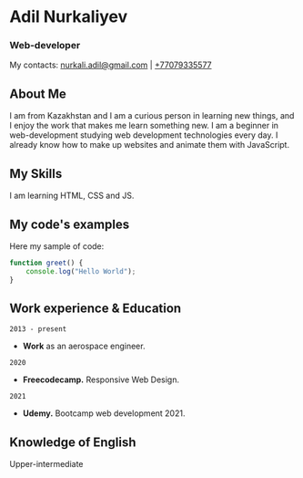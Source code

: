 # Adil Nurkaliyev
### Web-developer

My contacts:
<a href="mailto:nurkali.adil@gmail.com">nurkali.adil@gmail.com</a>
| <a href="tel:+77079335577">+77079335577</a>

## About Me

I am from Kazakhstan and I am a curious person in learning new things, and I enjoy the work that makes me learn something new. I am a beginner in web-development studying web development technologies every day. I already know how to make up websites and animate them with JavaScript.

## My Skills

I am learning HTML, CSS and JS.

## My code's examples

Here my sample of code:
```javascript
function greet() {
    console.log("Hello World");
}
```

## Work experience & Education

`2013 - present`
* __Work__ as an aerospace engineer.

`2020`
* __Freecodecamp.__ Responsive Web Design.

`2021`
* __Udemy.__ Bootcamp web development 2021.


## Knowledge of English

Upper-intermediate

